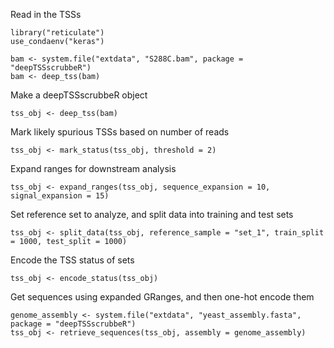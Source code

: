 Read in the TSSs

```
library("reticulate")
use_condaenv("keras")

bam <- system.file("extdata", "S288C.bam", package = "deepTSSscrubbeR")
bam <- deep_tss(bam)
```

Make a deepTSSscrubbeR object

```
tss_obj <- deep_tss(bam)
```

Mark likely spurious TSSs based on number of reads

```
tss_obj <- mark_status(tss_obj, threshold = 2)
```

Expand ranges for downstream analysis

```
tss_obj <- expand_ranges(tss_obj, sequence_expansion = 10, signal_expansion = 15)
```

Set reference set to analyze, and split data into training and test sets

```
tss_obj <- split_data(tss_obj, reference_sample = "set_1", train_split = 1000, test_split = 1000)
```

Encode the TSS status of sets

```
tss_obj <- encode_status(tss_obj)
```

Get sequences using expanded GRanges, and then one-hot encode them

```
genome_assembly <- system.file("extdata", "yeast_assembly.fasta", package = "deepTSSscrubbeR")
tss_obj <- retrieve_sequences(tss_obj, assembly = genome_assembly)
```
